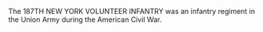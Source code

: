 The 187TH NEW YORK VOLUNTEER INFANTRY was an infantry regiment in the Union Army during the American Civil War.
